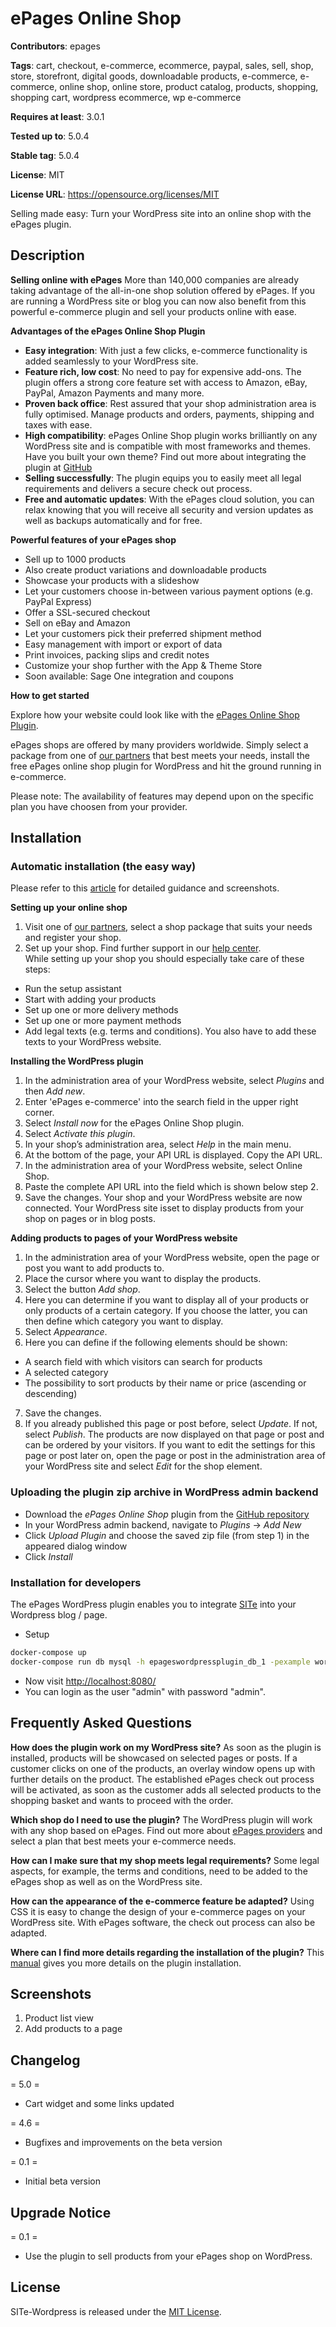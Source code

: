 # ePages Online Shop

**Contributors**: epages

**Tags**: cart, checkout, e-commerce, ecommerce, paypal, sales, sell, shop, store, storefront, digital goods, downloadable products, e-commerce, e-commerce, online shop, online store, product catalog, products, shopping, shopping cart, wordpress ecommerce, wp e-commerce

**Requires at least**: 3.0.1

**Tested up to**: 5.0.4

**Stable tag**: 5.0.4

**License**: MIT

**License URL**: https://opensource.org/licenses/MIT

Selling made easy: Turn your WordPress site into an online shop with the ePages plugin.

## Description

**Selling online with ePages**
More than 140,000 companies are already taking advantage of the all-in-one shop solution offered by ePages. If you are running a WordPress site or blog you can now also benefit from this powerful e-commerce plugin and sell your products online with ease.

**Advantages of the ePages Online Shop Plugin**

* **Easy integration**: With just a few clicks, e-commerce functionality is added seamlessly to your WordPress site.
*	**Feature rich, low cost**: No need to pay for expensive add-ons. The plugin offers a strong core feature set with access to Amazon, eBay, PayPal, Amazon Payments and many more.
* **Proven back office**: Rest assured that your shop administration area is fully optimised. Manage products and orders, payments, shipping and taxes with ease.
* **High compatibility**: ePages Online Shop plugin works brilliantly on any WordPress site and is compatible with most frameworks and themes. Have you built your own theme? Find out more about integrating the plugin at [GitHub](https://github.com/ePages-de/ePages-wordpress-plugin "GitHub")
* **Selling successfully**: The plugin equips you to easily meet all legal requirements and delivers a secure check out process.
* **Free and automatic updates**: With the ePages cloud solution, you can relax knowing that you will receive all security and version updates as well as backups automatically and for free.

**Powerful features of your ePages shop**

* Sell up to 1000 products
* Also create product variations and downloadable products
* Showcase your products with a slideshow
* Let your customers choose in-between various payment options (e.g. PayPal Express)
* Offer a SSL-secured checkout
* Sell on eBay and Amazon
* Let your customers pick their preferred shipment method
* Easy management with import or export of data
* Print invoices, packing slips and credit notes
* Customize your shop further with the App & Theme Store
* Soon available: Sage One integration and coupons

**How to get started**

Explore how your website could look like with the [ePages Online Shop Plugin](http://wordpress.epages.com/more-products/ "Demo").

ePages shops are offered by many providers worldwide. Simply select a package from one of [our partners](http://www.epages.com/en/partner/provider/ "Resellers") that best meets your needs, install the free ePages online shop plugin for WordPress and hit the ground running in e-commerce.

Please note: The availability of features may depend upon on the specific plan you have choosen from your provider.

## Installation
### Automatic installation (the easy way)

Please refer to this [article](http://www.epages.com/downloads/pdf/epages-wordpress-plugin-setup-EN.pdf "Setup guide") for detailed guidance and screenshots.

**Setting up your online shop**

1. Visit one of [our partners](http://www.epages.com/en/partner/provider/ "Partners"), select a shop package that suits your needs and register your shop.
2. Set up your shop. Find further support in our [help center](https://www.online-help-center.com/ "Help center").  
While setting up your shop you should especially take care of these steps:
  * Run the setup assistant
  * Start with adding your products
  * Set up one or more delivery methods
  * Set up one or more payment methods
  * Add legal texts (e.g. terms and conditions). You also have to add these texts to your WordPress website.

**Installing the WordPress plugin**

1. In the administration area of your WordPress website, select *Plugins* and then *Add new*.
2. Enter 'ePages e-commerce' into the search field in the upper right corner.
3. Select *Install now* for the ePages Online Shop plugin.
4. Select *Activate this plugin*.
5. In your shop’s administration area, select *Help* in the main menu.
6. At the bottom of the page, your API URL is displayed. Copy the API URL.
7. In the administration area of your WordPress website, select Online Shop.
8. Paste the complete API URL into the field which is shown below step 2.
9. Save the changes.
Your shop and your WordPress website are now connected. Your WordPress site isset to display products from your shop on pages or in blog posts.

**Adding products to pages of your WordPress website**

1. In the administration area of your WordPress website, open the page or post you want to add products to.
2. Place the cursor where you want to display the products.
3. Select the button *Add shop*.
4. Here you can determine if you want to display all of your products or only products of a certain category. If you choose the latter, you can then define which category you want to display.
5. Select *Appearance*.
6. Here you can define if the following elements should be shown:
  * A search field with which visitors can search for products
  * A selected category
  * The possibility to sort products by their name or price (ascending or descending)
7. Save the changes.
8. If you already published this page or post before, select *Update*. If not, select *Publish*.
The products are now displayed on that page or post and can be ordered by your visitors.
If you want to edit the settings for this page or post later on, open the page or post in the administration area of your WordPress site and select *Edit* for the shop element.

### Uploading the plugin zip archive in WordPress admin backend

* Download the *ePages Online Shop* plugin from the [GitHub repository](https://github.com/ePages-de/ePages-wordpress-plugin "Download")
* In your WordPress admin backend, navigate to *Plugins* → *Add New*
* Click *Upload Plugin* and choose the saved zip file (from step 1) in the appeared dialog window
* Click *Install*

### Installation for developers

The ePages WordPress plugin enables you to integrate [SITe](https://github.com/ePages-de/site) into your Wordpress blog / page.
* Setup
```bash
docker-compose up
docker-compose run db mysql -h epageswordpressplugin_db_1 -pexample wordpress < db.sql
```
* Now visit [http://localhost:8080/](http://localhost:8080/)
* You can login as the user "admin" with password "admin".


## Frequently Asked Questions
**How does the plugin work on my WordPress site?**
As soon as the plugin is installed, products will be showcased on selected pages or posts. If a customer clicks on one of the products, an overlay window opens up with further details on the product. The established ePages check out process will be activated, as soon as the customer adds all selected products to the shopping basket and wants to proceed with the order.

**Which shop do I need to use the plugin?**
The WordPress plugin will work with any shop based on ePages. Find out more about [ePages providers](http://www.epages.com/en/partner/provider/ "ePages providers") and select a plan that best meets your e-commerce needs.

**How can I make sure that my shop meets legal requirements?**
Some legal aspects, for example, the terms and conditions, need to be added to the ePages shop as well as on the WordPress site.

**How can the appearance of the e-commerce feature be adapted?**
Using CSS it is easy to change the design of your e-commerce pages on your WordPress site. With ePages software, the check out process can also be adapted.

**Where can I find more details regarding the installation of the plugin?**
This [manual](https://www.online-help-center.com/customer/portal/articles/2561815-how-do-i-use-the-wordpress-plugin- "Setup guide") gives you more details on the plugin installation.

## Screenshots

1. Product list view
2. Add products to a page

## Changelog

= 5.0 =
* Cart widget and some links updated

= 4.6 =
* Bugfixes and improvements on the beta version

= 0.1 =
* Initial beta version

## Upgrade Notice

= 0.1 =
* Use the plugin to sell products from your ePages shop on WordPress.


## License
SITe-Wordpress is released under the [MIT License](http://opensource.org/licenses/MIT).
